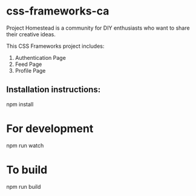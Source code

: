# css-frameworks-ca

Project Homestead is a community for DIY enthusiasts who want to share their creative ideas.

This CSS Frameworks project includes:

1. Authentication Page
2. Feed Page
3. Profile Page

## Installation instructions:

npm install

# For development

npm run watch

# To build

npm run build
